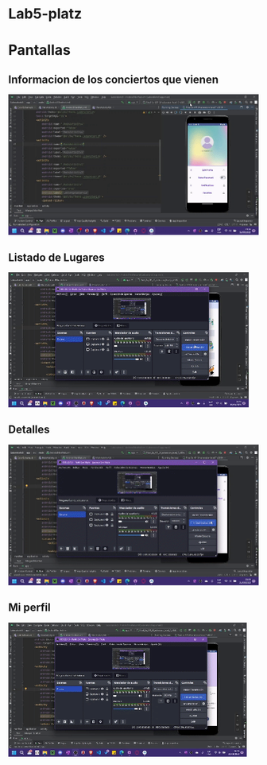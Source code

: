 # Lab5-platz
# Pantallas
## Informacion de los conciertos que vienen
![](img/1.gif)
## Listado de Lugares
![](img/2.gif)
## Detalles
![](img/3.gif)
## Mi perfil
![](img/4.gif)
